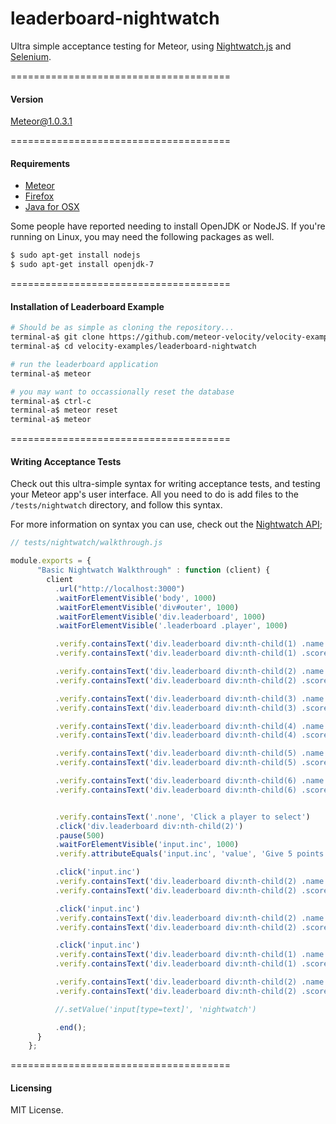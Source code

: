 leaderboard-nightwatch
======================

Ultra simple acceptance testing for Meteor, using [Nightwatch.js](http://nightwatchjs.org/) and [Selenium](http://www.seleniumhq.org/).

======================================
####  Version  

Meteor@1.0.3.1

======================================
####  Requirements  

  - [Meteor](https://www.meteor.com/install)  
  - [Firefox](https://www.mozilla.org/en-US/firefox/new/)  
  - [Java for OSX](http://support.apple.com/kb/DL1572)  

Some people have reported needing to install OpenJDK or NodeJS.  If you're running on Linux, you may need the following packages as well.  

````sh
$ sudo apt-get install nodejs
$ sudo apt-get install openjdk-7
````

======================================
####  Installation of Leaderboard Example

````sh
# Should be as simple as cloning the repository...  
terminal-a$ git clone https://github.com/meteor-velocity/velocity-examples.git
terminal-a$ cd velocity-examples/leaderboard-nightwatch

# run the leaderboard application
terminal-a$ meteor

# you may want to occassionally reset the database
terminal-a$ ctrl-c
terminal-a$ meteor reset
terminal-a$ meteor
````


======================================
####  Writing Acceptance Tests
Check out this ultra-simple syntax for writing acceptance tests, and testing your Meteor app's user interface.  All you need to do is add files to the ``/tests/nightwatch`` directory, and follow this syntax.  

For more information on syntax you can use, check out the [Nightwatch API](http://nightwatchjs.org/api#assert-attributeEquals);
````js
// tests/nightwatch/walkthrough.js

module.exports = {
      "Basic Nightwatch Walkthrough" : function (client) {
        client
          .url("http://localhost:3000")
          .waitForElementVisible('body', 1000)
          .waitForElementVisible('div#outer', 1000)
          .waitForElementVisible('div.leaderboard', 1000)
          .waitForElementVisible('.leaderboard .player', 1000)

          .verify.containsText('div.leaderboard div:nth-child(1) .name', 'Ada Lovelace')
          .verify.containsText('div.leaderboard div:nth-child(1) .score', '50')

          .verify.containsText('div.leaderboard div:nth-child(2) .name', 'Grace Hopper')
          .verify.containsText('div.leaderboard div:nth-child(2) .score', '40')

          .verify.containsText('div.leaderboard div:nth-child(3) .name', 'Claude Shannon')
          .verify.containsText('div.leaderboard div:nth-child(3) .score', '35')

          .verify.containsText('div.leaderboard div:nth-child(4) .name', 'Nikola Tesla')
          .verify.containsText('div.leaderboard div:nth-child(4) .score', '25')

          .verify.containsText('div.leaderboard div:nth-child(5) .name', 'Marie Curie')
          .verify.containsText('div.leaderboard div:nth-child(5) .score', '20')

          .verify.containsText('div.leaderboard div:nth-child(6) .name', 'Carl Friedrich Gauss')
          .verify.containsText('div.leaderboard div:nth-child(6) .score', '5')


          .verify.containsText('.none', 'Click a player to select')
          .click('div.leaderboard div:nth-child(2)')
          .pause(500)
          .waitForElementVisible('input.inc', 1000)
          .verify.attributeEquals('input.inc', 'value', 'Give 5 points')

          .click('input.inc')
          .verify.containsText('div.leaderboard div:nth-child(2) .name', 'Grace Hopper')
          .verify.containsText('div.leaderboard div:nth-child(2) .score', '45')

          .click('input.inc')
          .verify.containsText('div.leaderboard div:nth-child(2) .name', 'Grace Hopper')
          .verify.containsText('div.leaderboard div:nth-child(2) .score', '50')

          .click('input.inc')
          .verify.containsText('div.leaderboard div:nth-child(1) .name', 'Grace Hopper')
          .verify.containsText('div.leaderboard div:nth-child(1) .score', '55')

          .verify.containsText('div.leaderboard div:nth-child(2) .name', 'Ada Lovelace')
          .verify.containsText('div.leaderboard div:nth-child(2) .score', '50')

          //.setValue('input[type=text]', 'nightwatch')

          .end();
      }
    };

````


======================================
#### Licensing  
MIT License.
